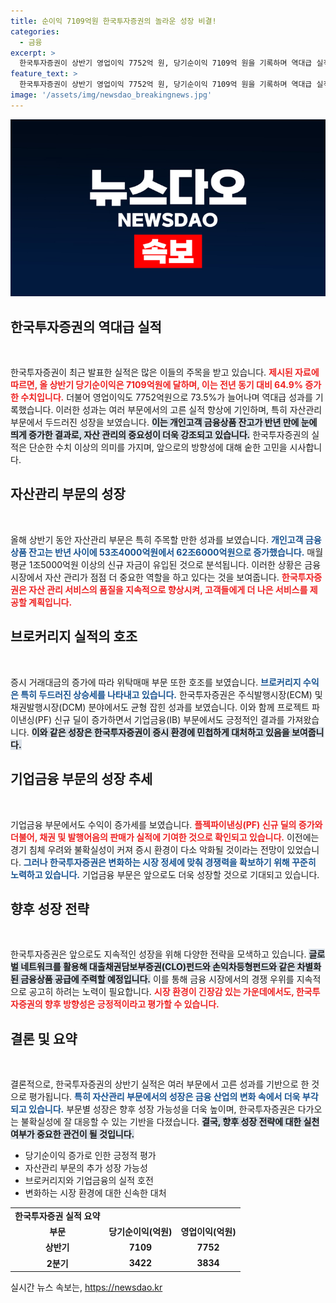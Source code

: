 ```yaml
---
title: 순이익 7109억원 한국투자증권의 놀라운 성장 비결!
categories:
  - 금융
excerpt: >
  한국투자증권이 상반기 영업이익 7752억 원, 당기순이익 7109억 원을 기록하며 역대급 실적을 올렸다. 자산관리 부문에서의 큰 성장이 원동력으로, 개인고객 금융상품 잔고가 급증했다.
feature_text: >
  한국투자증권이 상반기 영업이익 7752억 원, 당기순이익 7109억 원을 기록하며 역대급 실적을 올렸다. 자산관리 부문에서의 큰 성장이 원동력으로, 개인고객 금융상품 잔고가 급증했다.
image: '/assets/img/newsdao_breakingnews.jpg'
---
```


<p><img src="/assets/img/newsdao_breakingnews.jpg" alt="pcversion 속보" /></p>

<h2 data-ke-size="size26">한국투자증권의 역대급 실적</h2>

<p data-ke-size="size16">&nbsp;</p>

<p data-ke-size="size16">한국투자증권이 최근 발표한 실적은 많은 이들의 주목을 받고 있습니다. <b><span style="color: #ee2323;">제시된 자료에 따르면, 올 상반기 당기순이익은 7109억원에 달하며, 이는 전년 동기 대비 64.9% 증가한 수치입니다.</span></b> 더불어 영업이익도 7752억원으로 73.5%가 늘어나며 역대급 성과를 기록했습니다. 이러한 성과는 여러 부문에서의 고른 실적 향상에 기인하며, 특히 자산관리 부문에서 두드러진 성장을 보였습니다. <b><span style="background-color: #21538527;">이는 개인고객 금융상품 잔고가 반년 만에 눈에 띄게 증가한 결과로, 자산 관리의 중요성이 더욱 강조되고 있습니다.</span></b> 한국투자증권의 실적은 단순한 수치 이상의 의미를 가지며, 앞으로의 방향성에 대해 숱한 고민을 시사합니다.</p>

<h2 data-ke-size="size26">자산관리 부문의 성장</h2>

<p data-ke-size="size16">&nbsp;</p>

<p data-ke-size="size16">올해 상반기 동안 자산관리 부문은 특히 주목할 만한 성과를 보였습니다. <b><span style="color: #1a5490;">개인고객 금융상품 잔고는 반년 사이에 53조4000억원에서 62조6000억원으로 증가했습니다.</span></b> 매월 평균 1조5000억원 이상의 신규 자금이 유입된 것으로 분석됩니다. 이러한 상황은 금융 시장에서 자산 관리가 점점 더 중요한 역할을 하고 있다는 것을 보여줍니다. <b><span style="color: #ee2323;">한국투자증권은 자산 관리 서비스의 품질을 지속적으로 향상시켜, 고객들에게 더 나은 서비스를 제공할 계획입니다.</span></b></p>

<h2 data-ke-size="size26">브로커리지 실적의 호조</h2>

<p data-ke-size="size16">&nbsp;</p>

<p data-ke-size="size16">증시 거래대금의 증가에 따라 위탁매매 부문 또한 호조를 보였습니다. <b><span style="color: #1a5490;">브로커리지 수익은 특히 두드러진 상승세를 나타내고 있습니다.</span></b> 한국투자증권은 주식발행시장(ECM) 및 채권발행시장(DCM) 분야에서도 균형 잡힌 성과를 보였습니다. 이와 함께 프로젝트 파이낸싱(PF) 신규 딜이 증가하면서 기업금융(IB) 부문에서도 긍정적인 결과를 가져왔습니다. <b><span style="background-color: #21538527;">이와 같은 성장은 한국투자증권이 증시 환경에 민첩하게 대처하고 있음을 보여줍니다.</span></b></p>

<h2 data-ke-size="size26">기업금융 부문의 성장 추세</h2>

<p data-ke-size="size16">&nbsp;</p>

<p data-ke-size="size16">기업금융 부문에서도 수익이 증가세를 보였습니다. <b><span style="color: #ee2323;">플젝파이낸싱(PF) 신규 딜의 증가와 더불어, 채권 및 발행어음의 판매가 실적에 기여한 것으로 확인되고 있습니다.</span></b> 이전에는 경기 침체 우려와 불확실성이 커져 증시 환경이 다소 악화될 것이라는 전망이 있었습니다. <b><span style="color: #1a5490;">그러나 한국투자증권은 변화하는 시장 정세에 맞춰 경쟁력을 확보하기 위해 꾸준히 노력하고 있습니다.</span></b> 기업금융 부문은 앞으로도 더욱 성장할 것으로 기대되고 있습니다.</p>

<h2 data-ke-size="size26">향후 성장 전략</h2>

<p data-ke-size="size16">&nbsp;</p>

<p data-ke-size="size16">한국투자증권은 앞으로도 지속적인 성장을 위해 다양한 전략을 모색하고 있습니다. <b><span style="background-color: #21538527;">글로벌 네트워크를 활용해 대출채권담보부증권(CLO)펀드와 손익차등형펀드와 같은 차별화된 금융상품 공급에 주력할 예정입니다.</span></b> 이를 통해 금융 시장에서의 경쟁 우위를 지속적으로 공고히 하려는 노력이 필요합니다. <b><span style="color: #ee2323;">시장 환경이 긴장감 있는 가운데에서도, 한국투자증권의 향후 방향성은 긍정적이라고 평가할 수 있습니다.</span></b></p>

<h2 data-ke-size="size26">결론 및 요약</h2>

<p data-ke-size="size16">&nbsp;</p>

<p data-ke-size="size16">결론적으로, 한국투자증권의 상반기 실적은 여러 부문에서 고른 성과를 기반으로 한 것으로 평가됩니다. <b><span style="color: #1a5490;">특히 자산관리 부문에서의 성장은 금융 산업의 변화 속에서 더욱 부각되고 있습니다.</span></b> 부문별 성장은 향후 성장 가능성을 더욱 높이며, 한국투자증권은 다가오는 불확실성에 잘 대응할 수 있는 기반을 다졌습니다. <b><span style="background-color: #21538527;">결국, 향후 성장 전략에 대한 실천 여부가 중요한 관건이 될 것입니다.</span></b></p>

<p data-ke-size="size16"></p>

<ul>
  <li>당기순이익 증가로 인한 긍정적 평가</li>
  <li>자산관리 부문의 추가 성장 가능성</li>
  <li>브로커리지와 기업금융의 실적 호전</li>
  <li>변화하는 시장 환경에 대한 신속한 대처</li>
</ul>

<table>
  <tr>
    <td style="text-align: center; height: 17px;"><b>한국투자증권 실적 요약</b></td>
  </tr>
  <tr>
    <td style="text-align: center; height: 17px;"><b>부문</b></td>
    <td style="text-align: center; height: 17px;"><b>당기순이익(억원)</b></td>
    <td style="text-align: center; height: 17px;"><b>영업이익(억원)</b></td>
  </tr>
  <tr>
    <td style="text-align: center; height: 17px;"><b>상반기</b></td>
    <td style="text-align: center; height: 17px;"><b>7109</b></td>
    <td style="text-align: center; height: 17px;"><b>7752</b></td>
  </tr>
  <tr>
    <td style="text-align: center; height: 17px;"><b>2분기</b></td>
    <td style="text-align: center; height: 17px;"><b>3422</b></td>
    <td style="text-align: center; height: 17px;"><b>3834</b></td>
  </tr>
</table>

<p data-ke-size="size16"></p>
실시간 뉴스 속보는, <a href="https://newsdao.kr" rel="dofollow">https://newsdao.kr</a>


